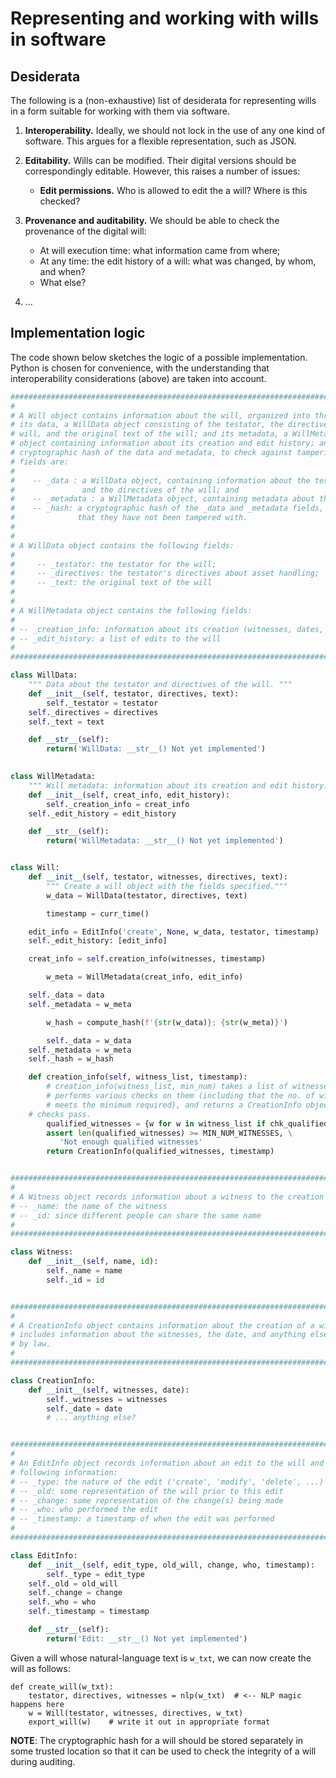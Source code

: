 # Representing and working with wills in software

## Desiderata

The following is a (non-exhaustive) list of desiderata for representing wills in a form suitable for working with them via software.  

1) **Interoperability.**  Ideally, we should not lock in the use of any one kind of software.  This argues for a flexible representation, such as JSON.
2) **Editability.** Wills can be modified.  Their digital versions should be correspondingly editable.  However, this raises a number of issues:

    * **Edit permissions.** Who is allowed to edit the a will?  Where is this checked?
3) **Provenance and auditability.** We should be able to check the provenance of the digital will:

    * At will execution time: what information came from where;
    * At any time: the edit history of a will: what was changed, by whom, and when?
    * What else?

4) ...

## Implementation logic
The code shown below sketches the logic of a possible implementation.  Python is chosen for convenience, with the understanding that interoperability considerations (above) are taken into account.

``` Python
##################################################################################
#                                                                                #
# A Will object contains information about the will, organized into three parts: #
# its data, a WillData object consisting of the testator, the directives of the  #
# will, and the original text of the will; and its metadata, a WillMetadata      #
# object containing information about its creation and edit history; and a       #
# cryptographic hash of the data and metadata, to check against tampering.  Its  #
# fields are:                                                                    #
#                                                                                #
#    -- _data : a WillData object, containing information about the testator     #
#               and the directives of the will; and                              #
#    -- _metadata : a WillMetadata object, containing metadata about the will.   #
#    -- _hash: a cryptographic hash of the _data and _metadata fields, to ensure #
#              that they have not been tampered with.                            #
#                                                                                #
#                                                                                #
# A WillData object contains the following fields:                               #
#                                                                                #
#     -- _testator: the testator for the will;                                   #
#     -- _directives: the testator's directives about asset handling;            #
#     -- _text: the original text of the will                                    #
#                                                                                #
#                                                                                #
# A WillMetadata object contains the following fields:                           #
#                                                                                #
# -- _creation_info: information about its creation (witnesses, dates, etc.)     #
# -- _edit_history: a list of edits to the will                                  #
#                                                                                #
##################################################################################

class WillData:
    """ Data about the testator and directives of the will. """
    def __init__(self, testator, directives, text):
        self._testator = testator
	self._directives = directives
	self._text = text

    def __str__(self):
        return('WillData: __str__() Not yet implemented')
	

class WillMetadata:
    """ Will metadata: information about its creation and edit history. """
    def __init__(self, creat_info, edit_history):
        self._creation_info = creat_info
	self._edit_history = edit_history

    def __str__(self):
        return('WillMetadata: __str__() Not yet implemented')


class Will:
    def __init__(self, testator, witnesses, directives, text):
        """ Create a will object with the fields specified."""
        w_data = WillData(testator, directives, text)

        timestamp = curr_time()

	edit_info = EditInfo('create', None, w_data, testator, timestamp)
	self._edit_history: [edit_info]

	creat_info = self.creation_info(witnesses, timestamp)

        w_meta = WillMetadata(creat_info, edit_info)

	self._data = data
	self._metadata = w_meta

        w_hash = compute_hash(f'{str(w_data)}; {str(w_meta)}')

        self._data = w_data
	self._metadata = w_meta
	self._hash = w_hash

    def creation_info(self, witness_list, timestamp):
        # creation_info(witness_list, min_num) takes a list of witnesses, 
        # performs various checks on them (including that the no. of witnesses 
        # meets the minimum required), and returns a CreationInfo object if the
	# checks pass.
        qualified_witnesses = {w for w in witness_list if chk_qualified(w)}
        assert len(qualified_witnesses) >= MIN_NUM_WITNESSES, \
	       'Not enough qualified witnesses'
        return CreationInfo(qualified_witnesses, timestamp)


##################################################################################
#                                                                                #
# A Witness object records information about a witness to the creation of a will #
# -- _name: the name of the witness                                              #
# -- _id: since different people can share the same name                         #
#                                                                                #
##################################################################################

class Witness:
    def __init__(self, name, id):
        self._name = name
        self._id = id


##################################################################################
#                                                                                #
# A CreationInfo object contains information about the creation of a will.  This #
# includes information about the witnesses, the date, and anything else required #
# by law.                                                                        #
#                                                                                #
##################################################################################

class CreationInfo:
    def __init__(self, witnesses, date):
        self._witnesses = witnesses
        self._date = date
        # ... anything else?


##################################################################################
#                                                                                #
# An EditInfo object records information about an edit to the will and contains  #
# following information:                                                         #
# -- _type: the nature of the edit ('create', 'modify', 'delete', ...)           #
# -- _old: some representation of the will prior to this edit                    #
# -- _change: some representation of the change(s) being made                    #
# -- _who: who performed the edit                                                #
# -- _timestamp: a timestamp of when the edit was performed                      #
#                                                                                #
##################################################################################

class EditInfo:
    def __init__(self, edit_type, old_will, change, who, timestamp):
        self._type = edit_type
	self._old = old_will
	self._change = change
	self._who = who
	self._timestamp = timestamp

    def __str__(self):
        return('Edit: __str__() Not yet implemented')

```

Given a will whose natural-language text is `w_txt`, we can now create the will as follows:

```
def create_will(w_txt):
    testator, directives, witnesses = nlp(w_txt)  # <-- NLP magic happens here
    w = Will(testator, witnesses, directives, w_txt)
    export_will(w)    # write it out in appropriate format
```

**NOTE**: The cryptographic hash for a will should be stored separately in some trusted location so that it can be used to check the integrity of a will during auditing.
